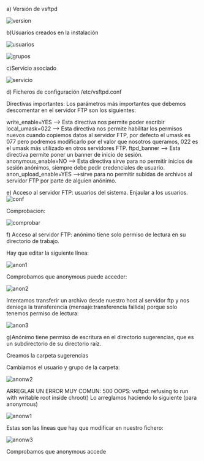 
a) Versión de vsftpd 

![version](https://i.ibb.co/Tw7BVn2/version-vs.png)

b)Usuarios creados en la instalación

![usuarios](https://i.ibb.co/3rctdQ6/usuarios-vs.png)

![grupos](https://i.ibb.co/DQqQrbL/grupo-vs.png)

c)Servicio asociado

![servicio](https://i.ibb.co/M8q3psN/servicio-vs.png)


d) Ficheros de configuración
/etc/vsftpd.conf

Directivas importantes:
Los parámetros más importantes que debemos descomentar en el servidor FTP son los siguientes:

write_enable=YES –> Esta directiva nos permite poder escribir 
local_umask=022 –> Esta directiva nos permite habilitar los permisos nuevos cuando copiemos datos al servidor FTP, por defecto el umask es 077 pero podremos modificarlo por el valor que nosotros queramos, 022 es el umask más utilizado en otros servidores FTP.
ftpd_banner –> Esta directiva permite poner un banner de inicio de sesión.
anonymous_enable=NO –> Esta directiva sirve para no permitir inicios de sesión anónimos, siempre debe pedir credenciales de usuario.
anon_upload_enable=YES –>sirve para no permitir subidas de archivos al servidor FTP por parte de alguien anónimo.

e) Acceso al servidor FTP: usuarios del sistema.
Enjaular a los usuarios.
![conf](https://i.ibb.co/jWhZ801/enjaular1.png)

Comprobacion:

![comprobar](https://i.ibb.co/jVGFKcQ/enjaular2.png)

f) Acceso al servidor FTP: anónimo tiene solo permiso de lectura en su directorio de trabajo.

Hay que editar la siguiente línea:

![anon1](https://i.ibb.co/YQKrXKk/anon1.png)

Comprobamos que anonymous puede acceder:

![anon2](https://i.ibb.co/3hqmhk5/anon2.png)

Intentamos transferir un archivo desde nuestro host al servidor ftp y nos deniega la transferencia (mensaje:transferencia fallida) porque solo tenemos permiso de lectura:

![anon3](https://i.ibb.co/WnLNGkQ/anon3.png)

g)Anónimo tiene permiso de escritura en el directorio sugerencias, que es un subdirectorio de su directorio raíz.

Creamos la carpeta sugerencias

Cambiamos el usuario y grupo de la carpeta:

![anonw2](https://i.ibb.co/1RXf4q0/anon-w2.png)

ARREGLAR UN ERROR MUY COMUN: 500 OOPS: vsftpd: refusing to run with writable root inside chroot()
Lo arreglamos haciendo lo siguiente (para anonymous)

![anonw1](https://i.ibb.co/GHkRW8D/anon-w1.png)

Estas son las lineas que hay que modificar en nuestro fichero:

![anonw3](https://i.ibb.co/hL7hdTR/anon-w3.png)

Comprobamos que anonymous accede









